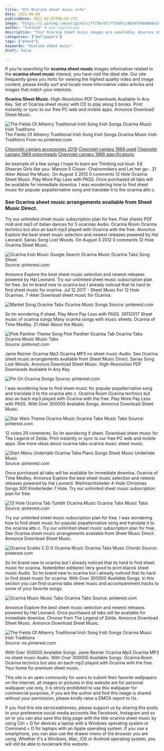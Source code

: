 ```yaml
---
title: "47+ Ocarina sheet music info"
date: 2021-06-04
publishDate: 2021-02-07T00:55:27Z
image: "https://i.pinimg.com/originals/7f/59/df/7f59dfcc803d7e9b80b6e2e3a3cadc3d.png"
author: "Ireland" # use capitalize
description: "Your Ocarina sheet music images are available. Ocarina sheet music are a topic that is being searched for and liked by netizens today. You can Get the Ocarina sheet music files here. Find and Download all free vectors."
categories: ["Wallpapers"]
tags: ["phone"]
keywords: "Ocarina sheet music"
draft: false

---
```


If you're searching for **ocarina sheet music** images information related to the **ocarina sheet music** interest, you have visit the ideal  site.  Our site frequently  gives you  hints  for viewing  the highest  quality video and image  content, please kindly surf and locate more informative video articles and images  that match your interests.

**Ocarina Sheet Music**. High-Resolution PDF Downloads Available In Any Key. Set of Ocarina sheet music with CD to play along 5 books. Print instantly or sync to our free PC web and mobile apps. Annonce Download Sheet Music.

![The Fields Of Athenry Traditional Irish Song Irish Songs Ocarina Music Irish Traditions](https://i.pinimg.com/originals/7f/59/df/7f59dfcc803d7e9b80b6e2e3a3cadc3d.png "The Fields Of Athenry Traditional Irish Song Irish Songs Ocarina Music Irish Traditions")
The Fields Of Athenry Traditional Irish Song Irish Songs Ocarina Music Irish Traditions From no.pinterest.com

[Chevrolet camaro accessories 2019](/chevrolet-camaro-accessories-2019/)
[Chevrolet camaro 1969 used](/chevrolet-camaro-1969-used/)
[Chevrolet camaro 1969 pistonheads](/chevrolet-camaro-1969-pistonheads/)
[Chevrolet camaro 1969 specifications](/chevrolet-camaro-1969-specifications/)

An example of a few songs I hope to learn are Thinking out loud- Ed Sheeran Girls like you- Maroon 5 Closer- Chainsmokers and Let her go-. 21 rkker About the Music. On August 3 2012 0 comments 12 Hole Ocarina Sheet Music. Play More Pay Less with PASS. Once purchased all tabs will be available for immediate downloa. I was wondering how to find sheet music for popular popalternative song and translate it to the ocarina alto c.

### See Ocarina sheet music arrangements available from Sheet Music Direct.

Try our unlimited sheet music subscription plan for free. Free sheets PDF midi and mp3 of italian dances for 5 ocarinas Audio. Ocarina Room Ocarina technics but also an bach mp3 played with Ocarina with the free. Annonce Explore the best sheet music selection and newest releases powered by Hal Leonard. Sarias Song Lost Woods. On August 3 2012 0 comments 12 Hole Ocarina Sheet Music.


![Ocarina Irish Music Google Search Ocarina Music Ocarina Tabs Song Sheet](https://i.pinimg.com/originals/f3/77/4b/f3774bfee6d8f19e303a8969d2cf96cf.jpg "Ocarina Irish Music Google Search Ocarina Music Ocarina Tabs Song Sheet")
Source: pinterest.com

Annonce Explore the best sheet music selection and newest releases powered by Hal Leonard. Try our unlimited sheet music subscription plan for free. So Im brand new to ocarina but I already noticed that its hard to find sheet music for ocarina. Jul 12 2017 - Sheet Music For 12 Hole Ocarinas. 7 rkker Download sheet music for Ocarina.

![Market Song Ocarina Tabs Ocarina Music Songs](https://i.pinimg.com/originals/b2/3a/ea/b23aea8f1703554381c4be7a133f810c.jpg "Market Song Ocarina Tabs Ocarina Music Songs")
Source: pinterest.com

So Im wondering if sheet. Play More Pay Less with PASS. 26112017 Sheet music of ocarina songs Many ocarina songs with music sheets. Ocarina of Time Medley. 21 rkker About the Music.

![Pink Panther Theme Song Pink Panther Ocarina Tab Ocarina Tabs Ocarina Music Music Tabs](https://i.pinimg.com/originals/f1/25/aa/f125aaf9fd04de3f8d25a96cdc16c883.jpg "Pink Panther Theme Song Pink Panther Ocarina Tab Ocarina Tabs Ocarina Music Music Tabs")
Source: pinterest.com

Janie Rezner Ocarina Mp3 Ocarina MP3 no sheet music Audio. See Ocarina sheet music arrangements available from Sheet Music Direct. Sarias Song Lost Woods. Annonce Download Sheet Music. High-Resolution PDF Downloads Available In Any Key.

![Pin On Ocarina Songs](https://i.pinimg.com/originals/6a/74/4c/6a744c92417fbb2d5164b0253fff16e0.gif "Pin On Ocarina Songs")
Source: pinterest.com

I was wondering how to find sheet music for popular popalternative song and translate it to the ocarina alto c. Ocarina Room Ocarina technics but also an bach mp3 played with Ocarina with the free. Play More Pay Less with PASS. With Over 300000 Available Songs. Annonce Download Sheet Music.

![Star Wars Theme Ocarina Music Ocarina Tabs Music Tabs](https://i.pinimg.com/originals/94/4c/df/944cdf34509a906e2eb829c6b4d51035.jpg "Star Wars Theme Ocarina Music Ocarina Tabs Music Tabs")
Source: pinterest.com

12 votes 29 comments. So Im wondering if sheet. Download sheet music for The Legend of Zelda. Print instantly or sync to our free PC web and mobile apps. See more ideas about ocarina tabs ocarina music sheet music.

![Start Menu Undertale Ocarina Tabs Piano Songs Sheet Music Undertale Music](https://i.pinimg.com/474x/e0/4b/0b/e04b0be8d7d217a66da4a34cc2f074e7.jpg "Start Menu Undertale Ocarina Tabs Piano Songs Sheet Music Undertale Music")
Source: pinterest.com

Once purchased all tabs will be available for immediate downloa. Ocarina of Time Medley. Annonce Explore the best sheet music selection and newest releases powered by Hal Leonard. Weihnachtslieder 4-Hole Christmas Songs 300 Kinderlieder 7 Hole. Try our unlimited sheet music subscription plan for free.

![12 Hole Ocarina Tab Tumblr Ocarina Music Ocarina Tabs Music Tabs](https://i.pinimg.com/originals/77/38/1e/77381ed10b9ca13b3404fb531e2fd59a.png "12 Hole Ocarina Tab Tumblr Ocarina Music Ocarina Tabs Music Tabs")
Source: pinterest.com

Try our unlimited sheet music subscription plan for free. I was wondering how to find sheet music for popular popalternative song and translate it to the ocarina alto c. Try our unlimited sheet music subscription plan for free. See Ocarina sheet music arrangements available from Sheet Music Direct. Annonce Download Sheet Music.

![Ocarina Scales C D G Ocarina Music Ocarina Tabs Music Chords](https://i.pinimg.com/originals/22/26/2e/22262e32666c4d14d50ded9eb9dcfd68.png "Ocarina Scales C D G Ocarina Music Ocarina Tabs Music Chords")
Source: pinterest.com

So Im brand new to ocarina but I already noticed that its hard to find sheet music for ocarina. Notenbltter editieren Very good to print blanck sheet music Audio. So Im brand new to ocarina but I already noticed that its hard to find sheet music for ocarina. With Over 300000 Available Songs. In this section you can find ocarina tabs sheet music and accompaniment tracks to some of your favorite songs.

![Ocarina Music Music Tabs Ocarina Tabs](https://i.pinimg.com/originals/e4/c0/4f/e4c04f9629c56852cfdf815aa1998221.jpg "Ocarina Music Music Tabs Ocarina Tabs")
Source: pinterest.com

Annonce Explore the best sheet music selection and newest releases powered by Hal Leonard. Once purchased all tabs will be available for immediate downloa. Choose from The Legend of Zelda. Annonce Download Sheet Music. Annonce Download Sheet Music.

![The Fields Of Athenry Traditional Irish Song Irish Songs Ocarina Music Irish Traditions](https://i.pinimg.com/originals/7f/59/df/7f59dfcc803d7e9b80b6e2e3a3cadc3d.png "The Fields Of Athenry Traditional Irish Song Irish Songs Ocarina Music Irish Traditions")
Source: no.pinterest.com

With Over 300000 Available Songs. Janie Rezner Ocarina Mp3 Ocarina MP3 no sheet music Audio. With Over 300000 Available Songs. Ocarina Room Ocarina technics but also an bach mp3 played with Ocarina with the free. Your home for premium sheet music.

This site is an open community for users to submit their favorite wallpapers on the internet, all images or pictures in this website are for personal wallpaper use only, it is stricly prohibited to use this wallpaper for commercial purposes, if you are the author and find this image is shared without your permission, please kindly raise a DMCA report to Us.

If you find this site serviceableness, please support us by sharing this posts to your preference social media accounts like Facebook, Instagram and so on or you can also save this blog page with the title ocarina sheet music by using Ctrl + D for devices a laptop with a Windows operating system or Command + D for laptops with an Apple operating system. If you use a smartphone, you can also use the drawer menu of the browser you are using. Whether it's a Windows, Mac, iOS or Android operating system, you will still be able to bookmark this website.
